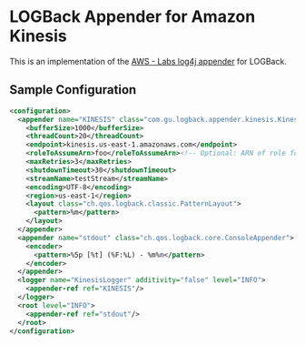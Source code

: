 # LOGBack Appender for Amazon Kinesis

This is an implementation of the [AWS - Labs log4j appender](https://github.com/awslabs/kinesis-log4j-appender) for LOGBack.

## Sample Configuration 

```xml
<configuration>
  <appender name="KINESIS" class="com.gu.logback.appender.kinesis.KinesisAppender">
    <bufferSize>1000</bufferSize>
    <threadCount>20</threadCount>
    <endpoint>kinesis.us-east-1.amazonaws.com</endpoint>
    <roleToAssumeArn>foo</roleToAssumeArn><!-- Optional: ARN of role for cross account access -->
    <maxRetries>3</maxRetries>
    <shutdownTimeout>30</shutdownTimeout>
    <streamName>testStream</streamName>
    <encoding>UTF-8</encoding>
    <region>us-east-1</region>
    <layout class="ch.qos.logback.classic.PatternLayout">
      <pattern>%m</pattern>
    </layout>
  </appender>
  <appender name="stdout" class="ch.qos.logback.core.ConsoleAppender">
    <encoder>
      <pattern>%5p [%t] (%F:%L) - %m%n</pattern>
    </encoder>
  </appender>
  <logger name="KinesisLogger" additivity="false" level="INFO">
    <appender-ref ref="KINESIS"/>
  </logger>
  <root level="INFO">
    <appender-ref ref="stdout"/>
  </root>
</configuration>
